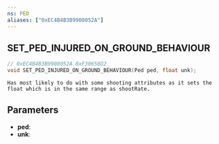 ```yaml
---
ns: PED
aliases: ["0xEC4B4B3B9908052A"]
---
```

## SET_PED_INJURED_ON_GROUND_BEHAVIOUR

```c
// 0xEC4B4B3B9908052A 0xF30658D2
void SET_PED_INJURED_ON_GROUND_BEHAVIOUR(Ped ped, float unk);
```

```
Has most likely to do with some shooting attributes as it sets the float which is in the same range as shootRate.  
```

## Parameters
* **ped**: 
* **unk**: 

